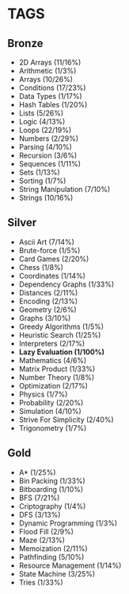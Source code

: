 # TAGS

## Bronze

-   2D Arrays (11/16%)
-   Arithmetic (1/3%)
-   Arrays (10/26%)
-   Conditions (17/23%)
-   Data Types (1/17%)
-   Hash Tables (1/20%)
-   Lists (5/26%)
-   Logic (4/13%)
-   Loops (22/19%)
-   Numbers (2/29%)
-   Parsing (4/10%)
-   Recursion (3/6%)
-   Sequences (1/11%)
-   Sets (1/13%)
-   Sorting (1/7%)
-   String Manipulation (7/10%)
-   Strings (10/16%)

## Silver

-   Ascii Art (7/14%)
-   Brute-force (1/5%)
-   Card Games (2/20%)
-   Chess (1/8%)
-   Coordinates (1/14%)
-   Dependency Graphs (1/33%)
-   Distances (2/11%)
-   Encoding (2/13%)
-   Geometry (2/6%)
-   Graphs (3/10%)
-   Greedy Algorithms (1/5%)
-   Heuristic Search (1/25%)
-   Interpreters (2/17%)
-   **Lazy Evaluation (1/100%)**
-   Mathematics (4/6%)
-   Matrix Product (1/33%)
-   Number Theory (1/8%)
-   Optimization (2/17%)
-   Physics (1/7%)
-   Probability (2/20%)
-   Simulation (4/10%)
-   Strive For Simplicity (2/40%)
-   Trigonometry (1/7%)

## Gold

-   A\* (1/25%)
-   Bin Packing (1/33%)
-   Bitboarding (1/10%)
-   BFS (7/21%)
-   Criptography (1/4%)
-   DFS (3/13%)
-   Dynamic Programming (1/3%)
-   Flood Fill (2/9%)
-   Maze (2/13%)
-   Memoization (2/11%)
-   Pathfinding (5/10%)
-   Resource Management (1/14%)
-   State Machine (3/25%)
-   Tries (1/33%)
